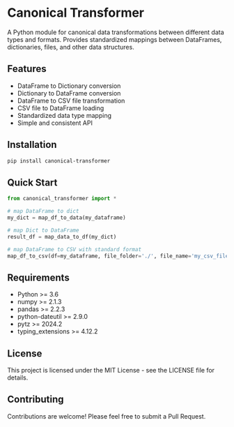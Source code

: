 # Canonical Transformer

A Python module for canonical data transformations between different data types and formats. Provides standardized mappings between DataFrames, dictionaries, files, and other data structures.

## Features

- DataFrame to Dictionary conversion
- Dictionary to DataFrame conversion
- DataFrame to CSV file transformation
- CSV file to DataFrame loading
- Standardized data type mapping
- Simple and consistent API

## Installation

```bash
pip install canonical-transformer
```

## Quick Start

```python
from canonical_transformer import *

# map DataFrame to dict
my_dict = map_df_to_data(my_dataframe)

# map Dict to DataFrame
result_df = map_data_to_df(my_dict)

# map DataFrame to CSV with standard format
map_df_to_csv(df=my_dataframe, file_folder='./', file_name='my_csv_file.csv')
```

## Requirements

- Python >= 3.6
- numpy >= 2.1.3
- pandas >= 2.2.3
- python-dateutil >= 2.9.0
- pytz >= 2024.2
- typing_extensions >= 4.12.2

## License

This project is licensed under the MIT License - see the LICENSE file for details.

## Contributing

Contributions are welcome! Please feel free to submit a Pull Request.
